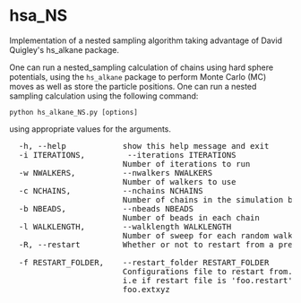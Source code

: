 # hsa_NS
Implementation of a nested sampling algorithm taking advantage of David Quigley's hs_alkane package.

One can run a nested_sampling calculation of chains using hard sphere potentials, using the `hs_alkane` package to perform Monte Carlo (MC) moves as well as
store the particle positions. One can run a nested sampling calculation using the following command:

`python hs_alkane_NS.py [options]`

using appropriate values for the arguments.
<pre>  -h, --help            show this help message and exit
  -i ITERATIONS,         --iterations ITERATIONS
                        Number of iterations to run
  -w NWALKERS,          --nwalkers NWALKERS
                        Number of walkers to use
  -c NCHAINS,           --nchains NCHAINS
                        Number of chains in the simulation box
  -b NBEADS,            --nbeads NBEADS
                        Number of beads in each chain
  -l WALKLENGTH,        --walklength WALKLENGTH
                        Number of sweep for each random walk step
  -R, --restart         Whether or not to restart from a previous attempt
  
  -f RESTART_FOLDER,    --restart_folder RESTART_FOLDER
                        Configurations file to restart from. Energies and Trajectory file should have the same file naming convention. 
                        i.e if restart file is &apos;foo.restart&apos; energies and trajectory file should be foo.energies and
                        foo.extxyz
</pre>
